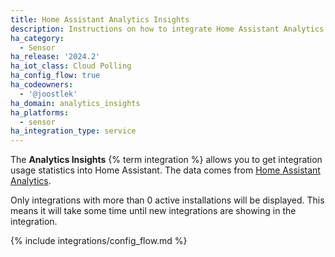 ```yaml
---
title: Home Assistant Analytics Insights
description: Instructions on how to integrate Home Assistant Analytics Insights within Home Assistant.
ha_category:
  - Sensor
ha_release: '2024.2'
ha_iot_class: Cloud Polling
ha_config_flow: true
ha_codeowners:
  - '@joostlek'
ha_domain: analytics_insights
ha_platforms:
  - sensor
ha_integration_type: service
---
```


The **Analytics Insights** {% term integration %} allows you to get integration usage statistics into Home Assistant.
The data comes from [Home Assistant Analytics](https://analytics.home-assistant.io/).

Only integrations with more than 0 active installations will be displayed. This means it will take some time until new integrations are showing in the integration.

{% include integrations/config_flow.md %}
